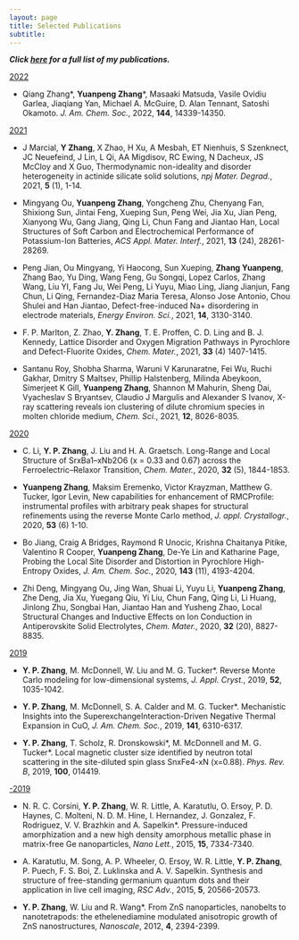 ```yaml
---
layout: page
title: Selected Publications
subtitle: 
---
```


***Click [here](https://scholar.google.com/citations?user=NgqIgO0AAAAJ&hl=en)
for a full list of my publications.***

<u>2022</u>

- Qiang Zhang*, **Yuanpeng Zhang***, Masaaki Matsuda, Vasile Ovidiu Garlea, Jiaqiang
Yan, Michael A. McGuire, D. Alan Tennant, Satoshi Okamoto. *J. Am. Chem. Soc.*,
2022, **144**, 14339-14350.

<u>2021</u>

- J Marcial, **Y Zhang**, X Zhao, H Xu, A Mesbah, ET Nienhuis, S Szenknect, JC Neuefeind, J Lin, L Qi, AA Migdisov, RC Ewing, N Dacheux, JS McCloy and X Guo,
Thermodynamic non-ideality and disorder heterogeneity in actinide silicate solid solutions, *npj Mater. Degrad.*, 2021, **5** (1), 1-14.

- Mingyang Ou, **Yuanpeng Zhang**, Yongcheng Zhu, Chenyang Fan, Shixiong Sun, Jintai Feng, Xueping Sun, Peng Wei, Jia Xu, Jian Peng, Xianyong Wu, Gang Jiang, Qing Li, Chun Fang and Jiantao Han, Local Structures of Soft Carbon and Electrochemical Performance of Potassium-Ion Batteries, *ACS Appl. Mater. Interf.*, 2021, **13** (24), 28261-28269.

- Peng Jian, Ou Mingyang, Yi Haocong, Sun Xueping, **Zhang Yuanpeng**, Zhang Bao, Yu Ding, Wang Feng, Gu Songqi, Lopez Carlos, Zhang Wang, Liu YI, Fang Ju, Wei Peng, Li Yuyu, Miao Ling, Jiang Jianjun, Fang Chun, Li Qing, Fernandez-Diaz Maria Teresa, Alonso Jose Antonio, Chou Shulei and Han Jiantao, Defect-free-induced Na+ disordering in electrode materials, *Energy Environ. Sci.*, 2021, **14**, 3130-3140.

- F. P. Marlton, Z. Zhao, **Y. Zhang**, T. E. Proffen, C. D. Ling and B. J. Kennedy, Lattice Disorder and Oxygen Migration Pathways in Pyrochlore and Defect-Fluorite Oxides, *Chem. Mater.*, 2021, **33** (4) 1407-1415.

- Santanu Roy, Shobha Sharma, Waruni V Karunaratne, Fei Wu, Ruchi Gakhar, Dmitry S Maltsev, Phillip Halstenberg, Milinda Abeykoon, Simerjeet K Gill, **Yuanpeng Zhang**, Shannon M Mahurin, Sheng Dai, Vyacheslav S Bryantsev, Claudio J Margulis and Alexander S Ivanov, X-ray scattering reveals ion clustering of dilute chromium species in molten chloride medium, *Chem. Sci.*, 2021, **12**, 8026-8035.

<u>2020</u>

- C. Li, **Y. P. Zhang**, J. Liu and H. A. Graetsch. Long-Range and Local Structure of SrxBa1–xNb2O6 (x = 0.33 and 0.67) across the Ferroelectric–Relaxor Transition, *Chem. Mater.*, 2020, **32** (5), 1844-1853.

- **Yuanpeng Zhang**, Maksim Eremenko, Victor Krayzman, Matthew G. Tucker, Igor Levin, New capabilities for enhancement of RMCProfile: instrumental profiles with arbitrary peak shapes for structural refinements using the reverse Monte Carlo method, *J. appl. Crystallogr.*, 2020, **53** (6) 1-10.

- Bo Jiang, Craig A Bridges, Raymond R Unocic, Krishna Chaitanya Pitike, Valentino R Cooper, **Yuanpeng Zhang**, De-Ye Lin and Katharine Page, Probing the Local Site Disorder and Distortion in Pyrochlore High-Entropy Oxides, *J. Am. Chem. Soc.*, 2020, **143** (11), 4193-4204.

- Zhi Deng, Mingyang Ou, Jing Wan, Shuai Li, Yuyu Li, **Yuanpeng Zhang**, Zhe Deng, Jia Xu, Yuegang Qiu, Yi Liu, Chun Fang, Qing Li, Li Huang, Jinlong Zhu, Songbai Han, Jiantao Han and Yusheng Zhao, Local Structural Changes and Inductive Effects on Ion Conduction in Antiperovskite Solid Electrolytes, *Chem. Mater.*, 2020, **32** (20), 8827-8835.

<u>2019</u>

- **Y. P. Zhang**, M. McDonnell, W. Liu and M. G. Tucker*. Reverse Monte Carlo modeling for low-dimensional systems, *J. Appl. Cryst.*, 2019, **52**, 1035-1042.

- **Y. P. Zhang**, M. McDonnell, S. A. Calder and M. G. Tucker*. Mechanistic Insights into the SuperexchangeInteraction-Driven Negative Thermal Expansion in CuO, *J. Am. Chem. Soc.*, 2019, **141**, 6310-6317.

- **Y. P. Zhang**, T. Scholz, R. Dronskowski*, M. McDonnell and M. G. Tucker*. Local magnetic cluster size identified by neutron total scattering in the site-diluted spin glass SnxFe4-xN (x=0.88). *Phys. Rev. B*, 2019, **100**, 014419.

<u>-2019</u>

- N. R. C. Corsini, **Y. P. Zhang**, W. R. Little, A. Karatutlu, O. Ersoy, P. D. Haynes, C. Molteni, N. D. M. Hine, I. Hernandez, J. Gonzalez, F. Rodriguez, V. V. Brazhkin and A. Sapelkin*. Pressure-induced amorphization and a new high density amorphous metallic phase in matrix-free Ge nanoparticles, *Nano Lett.*, 2015, **15**, 7334-7340.

- A. Karatutlu, M. Song, A. P. Wheeler, O. Ersoy, W. R. Little, **Y. P. Zhang**, P. Puech, F. S. Boi, Z. Luklinska and A. V. Sapelkin. Synthesis and structure of free-standing germanium quantum dots and their application in live cell imaging, *RSC Adv.*, 2015, **5**, 20566-20573.

- **Y. P. Zhang**, W. Liu and R. Wang*. From ZnS nanoparticles, nanobelts to nanotetrapods: the ethelenediamine modulated anisotropic growth of ZnS nanostructures, *Nanoscale*, 2012, **4**, 2394-2399.

